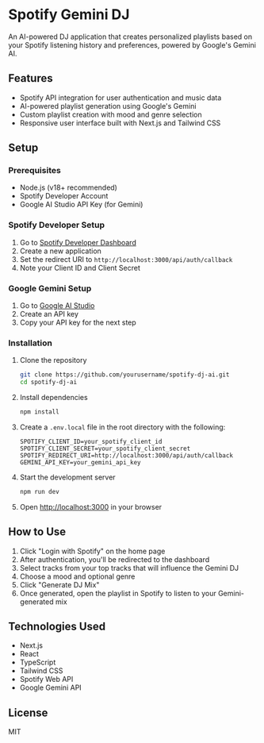 # Spotify Gemini DJ

An AI-powered DJ application that creates personalized playlists based on your Spotify listening history and preferences, powered by Google's Gemini AI.

## Features

- Spotify API integration for user authentication and music data
- AI-powered playlist generation using Google's Gemini
- Custom playlist creation with mood and genre selection
- Responsive user interface built with Next.js and Tailwind CSS

## Setup

### Prerequisites

- Node.js (v18+ recommended)
- Spotify Developer Account
- Google AI Studio API Key (for Gemini)

### Spotify Developer Setup

1. Go to [Spotify Developer Dashboard](https://developer.spotify.com/dashboard/)
2. Create a new application
3. Set the redirect URI to `http://localhost:3000/api/auth/callback`
4. Note your Client ID and Client Secret

### Google Gemini Setup

1. Go to [Google AI Studio](https://makersuite.google.com/app/apikey)
2. Create an API key
3. Copy your API key for the next step

### Installation

1. Clone the repository
   ```bash
   git clone https://github.com/yourusername/spotify-dj-ai.git
   cd spotify-dj-ai
   ```

2. Install dependencies
   ```bash
   npm install
   ```

3. Create a `.env.local` file in the root directory with the following:
   ```
   SPOTIFY_CLIENT_ID=your_spotify_client_id
   SPOTIFY_CLIENT_SECRET=your_spotify_client_secret
   SPOTIFY_REDIRECT_URI=http://localhost:3000/api/auth/callback
   GEMINI_API_KEY=your_gemini_api_key
   ```

4. Start the development server
   ```bash
   npm run dev
   ```

5. Open [http://localhost:3000](http://localhost:3000) in your browser

## How to Use

1. Click "Login with Spotify" on the home page
2. After authentication, you'll be redirected to the dashboard
3. Select tracks from your top tracks that will influence the Gemini DJ
4. Choose a mood and optional genre
5. Click "Generate DJ Mix"
6. Once generated, open the playlist in Spotify to listen to your Gemini-generated mix

## Technologies Used

- Next.js
- React
- TypeScript
- Tailwind CSS
- Spotify Web API
- Google Gemini API

## License

MIT
